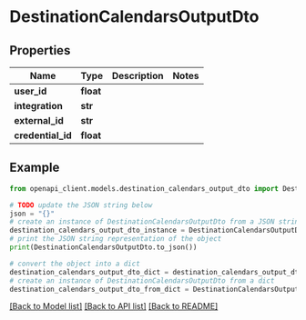 # DestinationCalendarsOutputDto


## Properties

Name | Type | Description | Notes
------------ | ------------- | ------------- | -------------
**user_id** | **float** |  | 
**integration** | **str** |  | 
**external_id** | **str** |  | 
**credential_id** | **float** |  | 

## Example

```python
from openapi_client.models.destination_calendars_output_dto import DestinationCalendarsOutputDto

# TODO update the JSON string below
json = "{}"
# create an instance of DestinationCalendarsOutputDto from a JSON string
destination_calendars_output_dto_instance = DestinationCalendarsOutputDto.from_json(json)
# print the JSON string representation of the object
print(DestinationCalendarsOutputDto.to_json())

# convert the object into a dict
destination_calendars_output_dto_dict = destination_calendars_output_dto_instance.to_dict()
# create an instance of DestinationCalendarsOutputDto from a dict
destination_calendars_output_dto_from_dict = DestinationCalendarsOutputDto.from_dict(destination_calendars_output_dto_dict)
```
[[Back to Model list]](../README.md#documentation-for-models) [[Back to API list]](../README.md#documentation-for-api-endpoints) [[Back to README]](../README.md)


